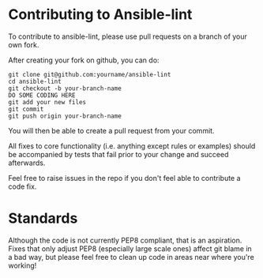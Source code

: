 Contributing to Ansible-lint
============================

To contribute to ansible-lint, please use pull requests on a branch of your own fork.

After creating your fork on github, you can do:
```
git clone git@github.com:yourname/ansible-lint
cd ansible-lint
git checkout -b your-branch-name
DO SOME CODING HERE
git add your new files
git commit
git push origin your-branch-name
```
You will then be able to create a pull request from your commit. 

All fixes to core functionality (i.e. anything except rules or examples) should
be accompanied by tests that fail prior to your change and succeed afterwards. 

Feel free to raise issues in the repo if you don't feel able to contribute a code fix.

Standards
=========

Although the code is not currently PEP8 compliant, that is an aspiration.
Fixes that only adjust PEP8 (especially large scale ones) affect git blame in 
a bad way, but please feel free to clean up code in areas near where you're working!
